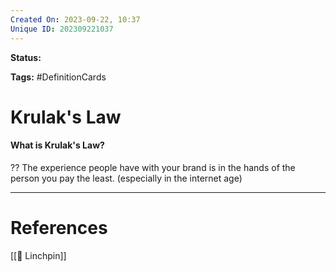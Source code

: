```yaml
---
Created On: 2023-09-22, 10:37
Unique ID: 202309221037
---
```

**Status:** 

**Tags:** #DefinitionCards 

# Krulak's Law

#### What is Krulak's Law?
??
The experience people have with your brand is in the hands of the person you pay the least. (especially in the internet age)
<!--SR:!2025-12-27,527,270!2025-07-03,385,290-->


---
# References

[[🔩 Linchpin]]